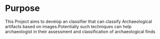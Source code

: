 # Purpose
This Project aims to develop an classifier that can classify Archaeological artifacts based on images.Potentially such techniques  can help archaeologist in their assessment and classification of archaeological finds
